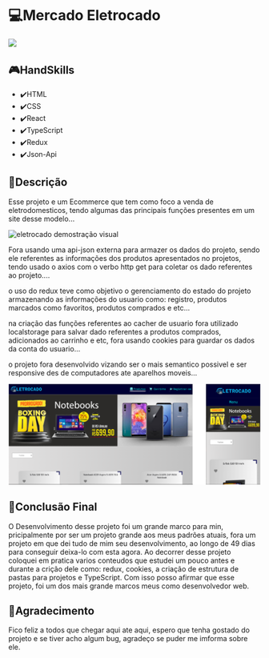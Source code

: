 # 💻Mercado Eletrocado

<div display='inline'>
  <img height='20px' src='https://img.shields.io/github/watchers/matheus369k/mercado-eletrocado.svg' />
</div>

## 🎮HandSkills

- ✔️HTML
- ✔️CSS
- ✔️React
- ✔️TypeScript
- ✔️Redux
- ✔️Json-Api

## 📑Descrição

Esse projeto e um Ecommerce que tem como foco a venda de eletrodomesticos, tendo algumas das principais funções presentes em um site desse modelo...

![eletrocado demostração visual](./public/eletrocado-gif.gif)

Fora usando uma api-json externa para armazer os dados do projeto, sendo ele referentes as informações dos produtos apresentados no projetos, tendo usado o axios com o verbo http get para coletar os dado referentes ao projeto....

o uso do redux teve como objetivo o gerenciamento do estado do projeto armazenando as informações do usuario como: registro, produtos marcados como favoritos, produtos comprados e etc...

na criação das funções referentes ao cacher de usuario fora utilizado localstorage para salvar dado referentes a produtos comprados, adicionados ao carrinho e etc, fora usando cookies para guardar os dados da conta do usuario...

o projeto fora desenvolvido vizando ser o mais semantico possivel e ser responsive des de computadores ate aparelhos moveis...

![eletrocado responsive project](./public/eletrocado-v.png)

## 🏁Conclusão Final

O Desenvolvimento desse projeto foi um grande marco para min, pricipalmente por ser um projeto grande aos meus padrões atuais, fora um projeto em que dei tudo de mim seu desenvolvimento, ao longo de 49 dias para conseguir deixa-lo com esta agora. Ao decorrer desse projeto coloquei em pratica varios conteudos que estudei um pouco antes e durante a crição dele como: redux, cookies, a criação de estrutura de pastas para projetos e TypeScript. Com isso posso afirmar que esse projeto, foi um dos mais grande marcos meus como desenvolvedor web.

## 🥳Agradecimento

Fico feliz a todos que chegar aqui ate aqui, espero que tenha gostado do projeto e se tiver acho algum bug, agradeço se puder me imforma sobre ele.
